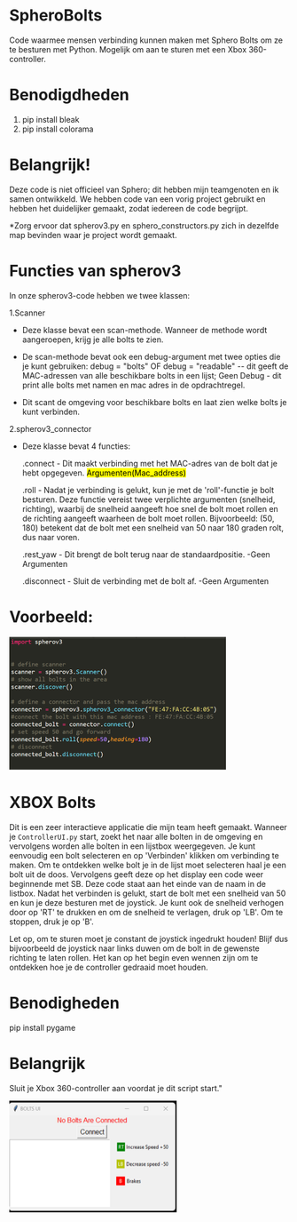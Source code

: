 # SpheroBolts
Code waarmee mensen verbinding kunnen maken met Sphero Bolts om ze te besturen met Python. Mogelijk om aan te sturen met een Xbox 360-controller.

# Benodigdheden
1. pip install bleak
2. pip install colorama

# Belangrijk!
Deze code is niet officieel van Sphero; dit hebben mijn teamgenoten en ik samen ontwikkeld.
We hebben code van een vorig project gebruikt en hebben het duidelijker gemaakt, zodat iedereen de code begrijpt.

*Zorg ervoor dat spherov3.py en sphero_constructors.py zich in dezelfde map bevinden waar je project wordt gemaakt.

# Functies van spherov3
In onze spherov3-code hebben we twee klassen:

1.Scanner
* Deze klasse bevat een scan-methode. Wanneer de methode wordt aangeroepen, krijg je alle bolts te zien.

* De scan-methode bevat ook een debug-argument met twee opties die je kunt gebruiken:
  debug = "bolts" OF debug = "readable" -- dit geeft de MAC-adressen van alle beschikbare bolts in een lijst;
  Geen Debug - dit print alle bolts met namen en mac adres in de opdrachtregel.
  
* Dit scant de omgeving voor beschikbare bolts en laat zien welke bolts je kunt verbinden.
  
2.spherov3_connector
* Deze klasse bevat 4 functies:
  
  .connect - Dit maakt verbinding met het MAC-adres van de bolt dat je hebt opgegeven. <mark>Argumenten(Mac_address)</mark>
  
  .roll - Nadat je verbinding is gelukt, kun je met de 'roll'-functie je bolt besturen. Deze functie vereist twee verplichte argumenten (snelheid, richting), waarbij de snelheid aangeeft hoe snel de bolt moet rollen en de richting aangeeft waarheen de bolt moet rollen. Bijvoorbeeld: (50, 180) betekent dat de bolt met een snelheid van 50 naar 180 graden rolt, dus naar voren.

  .rest_yaw - Dit brengt de bolt terug naar de standaardpositie. -Geen Argumenten

  .disconnect - Sluit de verbinding met de bolt af. -Geen Argumenten


# Voorbeeld:
<img width="391" alt="image" src="https://github.com/Research-Center-Data-Intelligence/Sphero-Swarm-Demonstrator/blob/main/Images/example.png">

# XBOX Bolts
Dit is een zeer interactieve applicatie die mijn team heeft gemaakt. Wanneer je `ControllerUI.py` start, zoekt het naar alle bolten in de omgeving en vervolgens worden alle bolten in een lijstbox weergegeven. Je kunt eenvoudig een bolt selecteren en op 'Verbinden' klikken om verbinding te maken. Om te ontdekken welke bolt je in de lijst moet selecteren haal je een bolt uit de doos. Vervolgens geeft deze op het display een code weer beginnende met SB. Deze code staat aan het einde van de naam in de listbox. Nadat het verbinden is gelukt, start de bolt met een snelheid van 50 en kun je deze besturen met de joystick. Je kunt ook de snelheid verhogen door op 'RT' te drukken en om de snelheid te verlagen, druk op 'LB'. Om te stoppen, druk je op 'B'.

Let op, om te sturen moet je constant de joystick ingedrukt houden! Blijf dus bijvoorbeeld de joystick naar links duwen om de bolt in de gewenste richting te laten rollen. Het kan op het begin even wennen zijn om te ontdekken hoe je de controller gedraaid moet houden.

# Benodigheden
  pip install pygame

# Belangrijk
  Sluit je Xbox 360-controller aan voordat je dit script start."
  

<img width="302" alt="image" src="https://github.com/Research-Center-Data-Intelligence/Sphero-Swarm-Demonstrator/blob/main/Images/xbox_ui.png">

     







